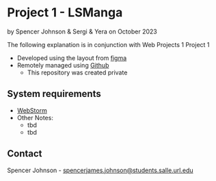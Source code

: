 # Project 1 - LSManga

by Spencer Johnson & Sergi & Yera
on October 2023

The following explanation is in conjunction with Web Projects 1 Project 1

* Developed using the layout from [figma](https://www.figma.com/file/GUHz7Ltz5E54Wiv7NDuIaA/WEBI_FinalProject?type=design&node-id=0-1&mode=design&t=t1FgyLqRvd9UIIKF-0)
* Remotely managed using [Github](https://github.com/papasj19/BattleArena)
    * This repository was created private

## System requirements

* [WebStorm](https://www.jetbrains.com/webstorm/)
* Other Notes:
	* tbd
	* tbd

## Contact

Spencer Johnson - spencerjames.johnson@students.salle.url.edu 
